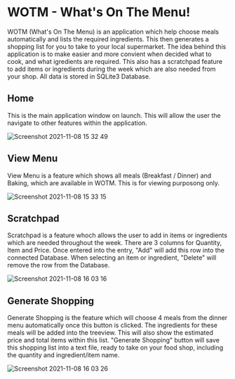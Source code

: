 # WOTM - What's On The Menu!

WOTM (What's On The Menu) is an application which help choose meals automatically and lists the required ingredients. This then generates a shopping list for you to take to your local supermarket. The idea behind this application is to make easier and more convient when decided what to cook, and what igredients are required. This also has a scratchpad feature to add items or ingredients during the week which are also needed from your shop. All data is stored in SQLite3 Database.

## Home

This is the main application window on launch. This will allow the user the navigate to other features within the application.

![Screenshot 2021-11-08 15 32 49](https://user-images.githubusercontent.com/82043281/140820157-9f397ff0-a700-4ce6-b100-712b3986ae64.png)

## View Menu

View Menu is a feature which shows all meals (Breakfast / Dinner) and Baking, which are available in WOTM. This is for viewing purposong only.

![Screenshot 2021-11-08 15 33 15](https://user-images.githubusercontent.com/82043281/140820161-7a2aa42a-ff67-4144-af01-23111cc34c92.png)

## Scratchpad

Scratchpad is a feature whoch allows the user to add in items or ingredients which are needed throughout the week. There are 3 columns for Quantity, Item and Price. Once entered into the entry, "Add" will add this row into the connected Database. When selecting an item or ingredient, "Delete" will remove the row from the Database.

![Screenshot 2021-11-08 16 03 16](https://user-images.githubusercontent.com/82043281/140820165-558de39a-c59f-4f18-81c4-773969cbc5b5.png)

## Generate Shopping

Generate Shopping is the feature which will choose 4 meals from the dinner menu automatically once this button is clicked. The ingredients for these meals will be added into the treeview. This will also show the estimated price and total items within this list. "Generate Shopping" button will save this shopping list into a text file, ready to take on your food shop, including the quantity and ingredient/item name.

![Screenshot 2021-11-08 16 03 26](https://user-images.githubusercontent.com/82043281/140820168-7a7564c2-f12f-4864-9dc9-59e7b2ee3e2e.png)
